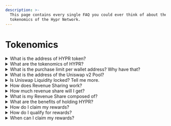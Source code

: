 ```yaml
---
description: >-
  This page contains every single FAQ you could ever think of about the
  tokenomics of the Hypr Network.
---
```


# Tokenomics



<details>

<summary>What is the address of HYPR token?</summary>

[https://etherscan.io/token/0x31adda225642a8f4d7e90d4152be6661ab22a5a2](https://etherscan.io/token/0x31adda225642a8f4d7e90d4152be6661ab22a5a2)

</details>

<details>

<summary>What are the tokenomics of HYPR?</summary>

The HYPR token has a fixed supply of 100,000,000 tokens, allocated in the following ways:

* 70,000,000 (70%) was allocated to the uniswap v2 pool in a fair launch manner, which means that the team had access to buy the tokens at the same time and price as the general public. The team had no information or time advantage.&#x20;
* 30,000,000 (30%) was set aside \<add multisig wallet address here> to be used for retroactive rewards for developers and users and partners that deploy their app on Hypr Network. The details of the retroactive airdrop is still TBD.

Our goal is to create a network that is owned by its community members, but balanced in a way to also reward developers and users of applications that deploy on Hypr Network.\
\
Our goal is sustainable growth as a network and the 30% in a multisig wallet will allow Hypr to grow responsibly.&#x20;

</details>

<details>

<summary>What is the purchase limit per wallet address? Why have that?</summary>

The purchase amount limit per wallet address is 100,000 $HYPR Tokens. The reason for this limit are as follows:

* As a fair launch project, the initial market capitalization is very low. Putting purchase limits prevents any single actor to acquire a meaningfully large amount of the liquidity pool.&#x20;
* By setting limits, we are purposely putting the community first by creating an environment of healthy buying, selling, trading, swapping, and holding. We want holders of $HYPR to be both small and large and anything in between. At bottom, we want things fair and also broadly inclusive. We want everyone involved and participate in the Hypr Network.&#x20;

</details>

<details>

<summary>What is the address of the Uniswap v2 Pool?</summary>

[https://app.uniswap.org/swap?inputCurrency=ETH\&outputCurrency=0x31adda225642a8f4d7e90d4152be6661ab22a5a2\&chain=mainnet](https://app.uniswap.org/swap?inputCurrency=ETH\&outputCurrency=0x31adda225642a8f4d7e90d4152be6661ab22a5a2\&chain=mainnet)

</details>

<details>

<summary>Is Uniswap Liquidity locked? Tell me more.</summary>

The Hypr team plans on locking the uniswap v2 LP tokens. In terms of timing, we do not have an ETA on that but, rest assured, we plan on locking liquidity within 7 days of creating the uniswap v2 pool.&#x20;

We are working with Floki team, the creator of Flokifi, the well-known and respected locker for liquidity.&#x20;

We will share more information as this becomes more relevant.

</details>

<details>

<summary>How does Revenue Sharing work? </summary>

* User must hold a minimum of 100,000 HYPR tokens.&#x20;
  * Once per week, we will do an unannounced snapshot. At the end of the calendar month, we will take the average of snapshots and the average of all snapshots taken must be at least 100,000 or greater to qualify for the revshare.
* No staking or lockup. Just hold the tokens in a non-custodial wallet (i.e., NOT a centralized exchange (CEX) wallet address like Binance).&#x20;
* Revenue share is distributed in ETH by default.
* Claiming rewards requires a minimum of 0.1 ETH accumulated.&#x20;
* Users have 14 days to claim. After the claim period, the rewards will be used to purchase $HYPR tokens in the open market and burned. The team will do its best to remind users to claim and announce publicly during the 14 day claim period.&#x20;

Later, per our product roadmap, we plan on adding a Lock feature where the user is able to lock their HYPR tokens for a boost on their rewards.&#x20;

Claim rewards launching soon.

</details>

<details>

<summary>How much revenue share will I get?</summary>

How much you will get depends on the following:

* How much sell volume there was of the $HYPR token during the calendar month.
* How much $HYPR Tokens you held for the given calendar month.

More specifically,&#x20;

* You will receive a proportional share of rewards based on the number of HYPR tokens held.&#x20;
* For example let’s assume there are 5 users that qualify for revenue sharing in October and the number of HYPR tokens each owns:
  * BAM BAM: 200,000 HYPR Tokens
  * Bart, 500,000 HYPR Tokens
  * Victoria, 400,000 HYPR Tokens
  * Mina, 700,000 HYPR Tokens
  * Augustus, 1,000,000 HYPR Tokens

There are a total of 5 ETH in the rewards wallet, collected from Sell orders of HYPR tokens in the month of October. This means, each qualifying user gets:&#x20;

<img src=".gitbook/assets/Screenshot 2023-11-14 at 11.17.32 PM.png" alt="" data-size="original">

</details>

<details>

<summary>What is my Revenue Share composed of?</summary>

* As of this writing (Oct 30, 2023), revenue share is comprised primarily of tax revenue. This means for every sell of $HYPR tokens, the transaction is taxed 5%, broken out in the following ways:
  * 1% goes back to the Uniswap v2 liquidity pool.
  * 2% goes toward revenue sharing.
  * 2% goes toward operating expenses such as marketing and business development.

</details>

<details>

<summary>What are the benefits of holding HYPR? </summary>

* You can qualify for the monthly revshare.
* Eventually, holding $HYPR Tokens will allow you to participate in governance decisions and vote on proposals. Hypr Network is community-owned, which means you get a voice in which the direction the protocol should go.

</details>

<details>

<summary>How do I claim my rewards? </summary>

Easy. Simply go to claim dashboard (launching soon). Connect your wallet. Hit claim, pay gas, you're done.&#x20;

</details>

<details>

<summary>How do I qualify for rewards?</summary>

We've [answered this question here](tokenomics.md#how-does-revenue-sharing-work).

</details>

<details>

<summary>When can I claim my rewards? </summary>

Snapshots will be taken during the month. If your wallet qualifies and has at least 100,000 $HYPR Tokens and the revshare wallet has sufficient rewards to distribute to holders, then the rewared claim will be available in the first 7 days of the following month.

For example, it is November. During November, snapshots will be taken. At the end of the month, the average of the snapshots for any given wallet will be taken to determine eligibility. If eligible, then claim will be open in the first 7 days of December to claim for the month of November.

</details>
